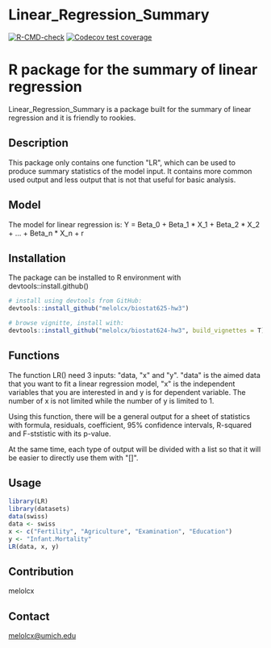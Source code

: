 # Linear_Regression_Summary
  <!-- badges: start -->
  [![R-CMD-check](https://github.com/melolcx/biostat625-hw3/actions/workflows/R-CMD-check.yaml/badge.svg)](https://github.com/melolcx/biostat625-hw3/actions/workflows/R-CMD-check.yaml)
  [![Codecov test coverage](https://codecov.io/gh/melolcx/biostat625-hw3/branch/main/graph/badge.svg)](https://app.codecov.io/gh/melolcx/biostat625-hw3?branch=main)
  <!-- badges: end -->
  
# R package for the summary of linear regression
Linear_Regression_Summary is a package built for the summary of linear regression and it is friendly to rookies. 

## Description
This package only contains one function "LR", which can be used to produce summary statistics of the model input. It contains more common used output and less output that is not that useful for basic analysis.

## Model
The model for linear regression is:
Y = Beta_0 + Beta_1 * X_1 + Beta_2 * X_2 + ... + Beta_n * X_n + r

## Installation
The package can be installed to R environment with devtools::install.github()
```r
# install using devtools from GitHub:
devtools::install_github("melolcx/biostat625-hw3")

# browse vignitte, install with:
devtools::install_github("melolcx/biostat624-hw3", build_vignettes = T)
```

## Functions
The function LR() need 3 inputs: "data, "x" and "y". "data" is the aimed data that you want to fit a linear regression model, "x" is the independent variables that you are interested in and y is for dependent variable. The number of x is not limited while the number of y is limited to 1.

Using this function, there will be a general output for a sheet of statistics with formula, residuals, coefficient, 95% confidence intervals, R-squared and F-ststistic with its p-value. 

At the same time, each type of output will be divided with a list so that it will be easier to directly use them with "[]".

## Usage
```r
library(LR)
library(datasets)
data(swiss)
data <- swiss
x <- c("Fertility", "Agriculture", "Examination", "Education")
y <- "Infant.Mortality"
LR(data, x, y)
```

## Contribution
melolcx

## Contact
melolcx@umich.edu
